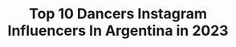 ---
title: Top 10 Dancers Instagram Influencers In Argentina in 2023
description: >-
  Find top dancers Instagram influencers in Argentina in 2023. Most popular hashtags: #dancer #dance #dancers.
platform: Instagram
hits: 169
text_top: Analyze the top-rated Instagram accounts on inBeat.
text_bottom: Our search engine has 169 Instagram influencers like this in Argentina for you to connect with.
profiles:
  - username: "allymade"
    fullname: >-
      Alιηα✨
    bio: >-
      Dancer | Tucumán-Argentina ᴡʜɪᴛᴇ ᴀɴᴅ ᴘᴜʀᴇ ʟɪᴋᴇ ᴄᴏᴄᴀɪɴᴇ.🖕🏻
    location: "Argentina"
    followers: 18619
    engagement: 758
    commentsToLikes: 0.014828
    id: ckap4ugdq8xcg0i78oyso0q6e
    verified: false
    hashtags: "#upd, #7d"
  - username: "nelson.gall"
    fullname: >-
      NELSON GALL
    bio: >-
      🇦🇷Correntino DANCER (ISA Teatro Colón) Teacher - Coreographer B-ARMY - Veggie 🌱 - Pizza lover 🍕 💚 ♋❤
    location: "Argentina"
    followers: 25586
    engagement: 139
    commentsToLikes: 0.112673
    id: ck0w4i6pyyots0i19h5w76kvj
    verified: false
    hashtags: "#nature, #photography, #boy, #love"
  - username: "julisegura_"
    fullname: >-
      JULIETA
    bio: >-
      DANCER Choreographer🇦🇷 Docente 📍San Juan, Arg.
    location: "Argentina"
    followers: 2901
    engagement: 1145
    commentsToLikes: 0.076630
    id: ck602v6gtjduh0i142t2uyr4d
    verified: false
    hashtags: "#dance, #dancers, #enjoythemoment, #femmestyle"
  - username: "georginatirotta"
    fullname: >-
      Georgina Tirotta
    bio: >-
      🇦🇷Artist/Choreographer/Director/Dancer/ CAPACITACIÓN PARA ARTISTAS EN FORMACIÓN 👇🏻
    location: "Argentina"
    followers: 37892
    engagement: 88
    commentsToLikes: 0.095661
    id: ck6015shqew030i144mrd5fhq
    verified: false
    hashtags: "#dancers, #theatre, #2020, #zoom"
  - username: "damiangar"
    fullname: >-
      Damián García
    bio: >-
      - Dancer, Aerialist, Veggie, Human - Work in 🇦🇷🇮🇹🇲🇽🇩🇪🇺🇾🇦🇪 - Director & coreographer of @seproduc 📺 SHOWMATCH 2018/2019
    location: "Argentina"
    followers: 38899
    engagement: 329
    commentsToLikes: 0.025866
    id: ck5c7clob79zk0i110z278rmw
    verified: false
    hashtags: "#tattoo, #dancer, #pose, #photoshoot"
  - username: "lupejelena"
    fullname: >-
      Lupe Jelena
    bio: >-
      Photographer, balletomane, dancer, youtuber, polerina, vegan, educator, TKD ITF From BA🇦🇷 see me dancing at @balletographer 📧 info@lupejelena.com.ar
    location: "Argentina"
    followers: 20265
    engagement: 231
    commentsToLikes: 0.025673
    id: ck6031e63kgku0i14ihaxj0qa
    verified: false
    hashtags: "#halloween, #pleasershoes, #poleoutfit, #iphonevideo"
  - username: "facundomachado._"
    fullname: >-
      𝗙𝗔𝗖𝗨𝗡𝗗𝗢 𝗠𝗔𝗖𝗛𝗔𝗗𝗢 •
    bio: >-
      23 Años Bailarín Pole Dancer Buenos Aires, Argentina • CLASES ONLINE 👇🏻
    location: "Argentina"
    followers: 12303
    engagement: 595
    commentsToLikes: 0.122421
    id: ck0vw9g6psp8i0i19e80b4yos
    verified: false
    hashtags: "#polecombo, #polecontrol, #polefitnation, #poleartist"
  - username: "rodrichazarreta"
    fullname: >-
      Rodri Chazarreta
    bio: >-
      20. ◾️ Dancer ◾️ Laferrere - Bs As
    location: "Argentina"
    followers: 6094
    engagement: 673
    commentsToLikes: 0.168642
    id: ck6u9yfjf0ei60j716plu2x9g
    verified: false
    hashtags: "#velitas"
  - username: "isisfloresoficial"
    fullname: >-
      Isis Flores
    bio: >-
      🎙 Pop-Rock Singer 📝 Songwriter 👠 Dancer 📸 Model
    location: "Argentina"
    followers: 12781
    engagement: 781
    commentsToLikes: 0.044959
    id: ck9wds159h0h10j78ei5mi891
    verified: false
    hashtags: "#locohumildeyreal, #beautiful, #tusupite, #alofokemusic"
  - username: "ivannasalas_"
    fullname: >-
      Ivanna Salas 🇦🇷
    bio: >-
      𝗖𝗼𝗿𝗲𝗼𝗴𝗿𝗮𝗳𝗮 • 𝗖𝗘𝗢 𝗱𝗲 💣 | @bomb.squad_oficial • Dance Crew Argentina 🇦🇷 • Dancer @papichamp • Contacto 📩 🔻| Canal de YouTube
    location: "Argentina"
    followers: 79876
    engagement: 667
    commentsToLikes: 0.022142
    id: ck5cj0xr3trgo0i11ftttjltf
    verified: false
    hashtags: "#coreografia, #reggaetonbyivy, #dance, #reggaeton"
---